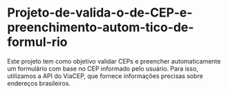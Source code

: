 # Projeto-de-valida-o-de-CEP-e-preenchimento-autom-tico-de-formul-rio
Este projeto tem como objetivo validar CEPs e preencher automaticamente um formulário com base no CEP informado pelo usuário. Para isso, utilizamos a API do ViaCEP, que fornece informações precisas sobre endereços brasileiros.
